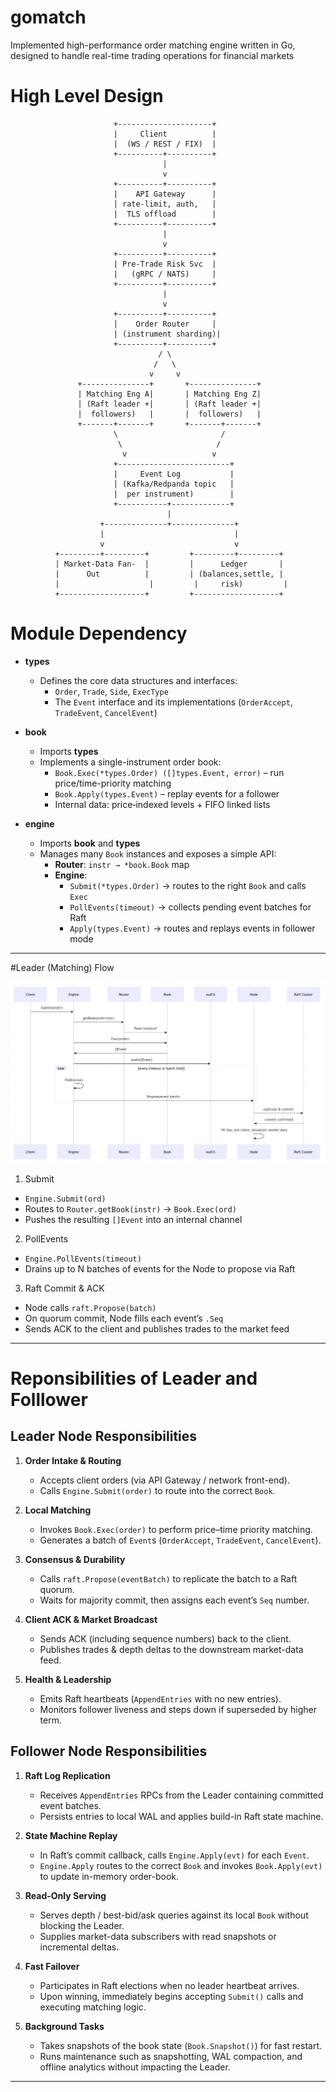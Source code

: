 # gomatch
Implemented high-performance order matching engine written in Go, designed to handle real-time trading operations for financial markets

# High Level Design
```text
                       +---------------------+
                       |     Client          |
                       |  (WS / REST / FIX)  |
                       +----------+----------+
                                  |
                                  v
                       +----------+----------+
                       |    API Gateway      |
                       | rate-limit, auth,   |
                       |  TLS offload        |
                       +----------+----------+
                                  |
                                  v
                       +----------+----------+
                       | Pre-Trade Risk Svc  |
                       |   (gRPC / NATS)     |
                       +----------+----------+
                                  |
                                  v
                       +----------+----------+
                       |    Order Router     |
                       | (instrument sharding)|
                       +----------+----------+
                                 / \
                                /   \
                               v     v
               +---------------+       +---------------+
               | Matching Eng A|       | Matching Eng Z|
               | (Raft leader +|       | (Raft leader +|
               |  followers)   |       |  followers)   |
               +-------+-------+       +-------+-------+
                       \                       /
                        \                     /
                         v                   v
                       +-------------------------+
                       |     Event Log           |
                       | (Kafka/Redpanda topic   |
                       |  per instrument)        |
                       +-----------+-------------+
                                   |
                    +--------------+--------------+
                    |                             |
                    v                             v
          +---------+---------+         +---------+---------+
          | Market-Data Fan-  |         |      Ledger       |
          |      Out          |         | (balances,settle, |
          |                    |         |     risk)         |
          +-------------------+         +-------------------+
```
# Module Dependency
- **types**  
  - Defines the core data structures and interfaces:  
    - `Order`, `Trade`, `Side`, `ExecType`  
    - The `Event` interface and its implementations (`OrderAccept`, `TradeEvent`, `CancelEvent`)

- **book**  
  - Imports **types**  
  - Implements a single-instrument order book:  
    - `Book.Exec(*types.Order) ([]types.Event, error)` – run price/time-priority matching  
    - `Book.Apply(types.Event)` – replay events for a follower  
    - Internal data: price‐indexed levels + FIFO linked lists

- **engine**  
  - Imports **book** and **types**  
  - Manages many `Book` instances and exposes a simple API:  
    - **Router**: `instr → *book.Book` map  
    - **Engine**:  
      - `Submit(*types.Order)` → routes to the right `Book` and calls `Exec`  
      - `PollEvents(timeout)` → collects pending event batches for Raft  
      - `Apply(types.Event)` → routes and replays events in follower mode

---

#Leader (Matching) Flow

![](./doc/img/1748464684737.jpg)
1. Submit
- `Engine.Submit(ord)`
- Routes to `Router.getBook(instr)` → `Book.Exec(ord)`
- Pushes the resulting `[]Event` into an internal channel
2. PollEvents
- `Engine.PollEvents(timeout)`
- Drains up to N batches of events for the Node to propose via Raft
3. Raft Commit & ACK

- Node calls `raft.Propose(batch)`
- On quorum commit, Node fills each event’s `.Seq`
- Sends ACK to the client and publishes trades to the market feed

---
# Reponsibilities of Leader and Folllower
## Leader Node Responsibilities
1. **Order Intake & Routing**  
   - Accepts client orders (via API Gateway / network front-end).  
   - Calls `Engine.Submit(order)` to route into the correct `Book`.

2. **Local Matching**  
   - Invokes `Book.Exec(order)` to perform price–time priority matching.  
   - Generates a batch of `Event`s (`OrderAccept`, `TradeEvent`, `CancelEvent`).

3. **Consensus & Durability**  
   - Calls `raft.Propose(eventBatch)` to replicate the batch to a Raft quorum.  
   - Waits for majority commit, then assigns each event’s `Seq` number.

4. **Client ACK & Market Broadcast**  
   - Sends ACK (including sequence numbers) back to the client.  
   - Publishes trades & depth deltas to the downstream market-data feed.

5. **Health & Leadership**  
   - Emits Raft heartbeats (`AppendEntries` with no new entries).  
   - Monitors follower liveness and steps down if superseded by higher term.

## Follower Node Responsibilities
1. **Raft Log Replication**  
   - Receives `AppendEntries` RPCs from the Leader containing committed event batches.  
   - Persists entries to local WAL and applies build-in Raft state machine.

2. **State Machine Replay**  
   - In Raft’s commit callback, calls `Engine.Apply(evt)` for each `Event`.  
   - `Engine.Apply` routes to the correct `Book` and invokes `Book.Apply(evt)` to update in-memory order-book.

3. **Read-Only Serving**  
   - Serves depth / best-bid/ask queries against its local `Book` without blocking the Leader.  
   - Supplies market-data subscribers with read snapshots or incremental deltas.

4. **Fast Failover**  
   - Participates in Raft elections when no leader heartbeat arrives.  
   - Upon winning, immediately begins accepting `Submit()` calls and executing matching logic.

5. **Background Tasks**  
   - Takes snapshots of the book state (`Book.Snapshot()`) for fast restart.  
   - Runs maintenance such as snapshotting, WAL compaction, and offline analytics without impacting the Leader.

---

